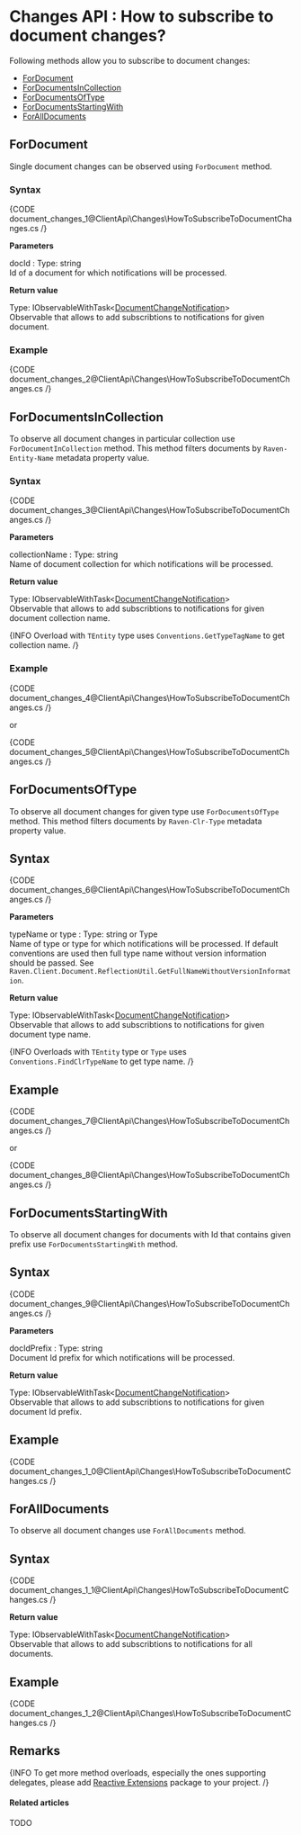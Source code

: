 # Changes API : How to subscribe to document changes?

Following methods allow you to subscribe to document changes:

- [ForDocument](../../client-api/changes/how-to-subscribe-to-document-changes#fordocument)
- [ForDocumentsInCollection](../../client-api/changes/how-to-subscribe-to-document-changes#fordocumentsincollection)
- [ForDocumentsOfType](../../client-api/changes/how-to-subscribe-to-document-changes#fordocumentsoftype)
- [ForDocumentsStartingWith](../../client-api/changes/how-to-subscribe-to-document-changes#fordocumentsstartingwith)
- [ForAllDocuments](../../client-api/changes/how-to-subscribe-to-document-changes#foralldocuments)

## ForDocument

Single document changes can be observed using `ForDocument` method.

### Syntax

{CODE document_changes_1@ClientApi\Changes\HowToSubscribeToDocumentChanges.cs /}

**Parameters**   

docId
:   Type: string   
Id of a document for which notifications will be processed.

**Return value**

Type: IObservableWithTask<[DocumentChangeNotification](../../glossary/client-api/changes/document-change-notification)>   
Observable that allows to add subscribtions to notifications for given document.

### Example

{CODE document_changes_2@ClientApi\Changes\HowToSubscribeToDocumentChanges.cs /}

## ForDocumentsInCollection

To observe all document changes in particular collection use `ForDocumentInCollection` method. This method filters documents by `Raven-Entity-Name` metadata property value.

### Syntax

{CODE document_changes_3@ClientApi\Changes\HowToSubscribeToDocumentChanges.cs /}

**Parameters**   

collectionName
:   Type: string   
Name of document collection for which notifications will be processed.

**Return value**

Type: IObservableWithTask<[DocumentChangeNotification](../../glossary/client-api/changes/document-change-notification)>   
Observable that allows to add subscribtions to notifications for given document collection name.

{INFO Overload with `TEntity` type uses `Conventions.GetTypeTagName` to get collection name. /}

### Example

{CODE document_changes_4@ClientApi\Changes\HowToSubscribeToDocumentChanges.cs /}

or

{CODE document_changes_5@ClientApi\Changes\HowToSubscribeToDocumentChanges.cs /}

## ForDocumentsOfType

To observe all document changes for given type use `ForDocumentsOfType` method. This method filters documents by `Raven-Clr-Type` metadata property value.

## Syntax

{CODE document_changes_6@ClientApi\Changes\HowToSubscribeToDocumentChanges.cs /}

**Parameters**   

typeName or type
:   Type: string or Type   
Name of type or type for which notifications will be processed. If default conventions are used then full type name without version information should be passed. See `Raven.Client.Document.ReflectionUtil.GetFullNameWithoutVersionInformation`.

**Return value**

Type: IObservableWithTask<[DocumentChangeNotification](../../glossary/client-api/changes/document-change-notification)>   
Observable that allows to add subscribtions to notifications for given document type name.

{INFO Overloads with `TEntity` type or `Type` uses `Conventions.FindClrTypeName` to get type name. /}

## Example

{CODE document_changes_7@ClientApi\Changes\HowToSubscribeToDocumentChanges.cs /}

or 

{CODE document_changes_8@ClientApi\Changes\HowToSubscribeToDocumentChanges.cs /}

## ForDocumentsStartingWith

To observe all document changes for documents with Id that contains given prefix use `ForDocumentsStartingWith` method.

## Syntax

{CODE document_changes_9@ClientApi\Changes\HowToSubscribeToDocumentChanges.cs /}

**Parameters**   

docIdPrefix
:   Type: string   
Document Id prefix for which notifications will be processed.

**Return value**

Type: IObservableWithTask<[DocumentChangeNotification](../../glossary/client-api/changes/document-change-notification)>   
Observable that allows to add subscribtions to notifications for given document Id prefix.

## Example

{CODE document_changes_1_0@ClientApi\Changes\HowToSubscribeToDocumentChanges.cs /}

## ForAllDocuments

To observe all document changes use `ForAllDocuments` method.

## Syntax

{CODE document_changes_1_1@ClientApi\Changes\HowToSubscribeToDocumentChanges.cs /}

**Return value**

Type: IObservableWithTask<[DocumentChangeNotification](../../glossary/client-api/changes/document-change-notification)>   
Observable that allows to add subscribtions to notifications for all documents.

## Example

{CODE document_changes_1_2@ClientApi\Changes\HowToSubscribeToDocumentChanges.cs /}

## Remarks

{INFO To get more method overloads, especially the ones supporting delegates, please add [Reactive Extensions](http://nuget.org/packages/Rx-Main) package to your project. /}

#### Related articles

TODO


